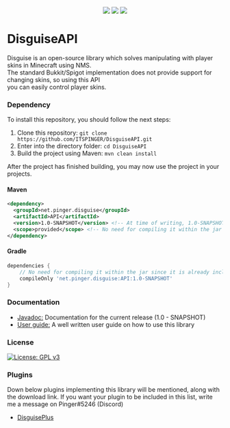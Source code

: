 <p align="center">
	<img src = "https://img.shields.io/badge/Supports-1.8.8%20--%201.19.1-%3Cbrightgreen%3E">
	<img src = "https://img.shields.io/badge/-Library-blue">
	<img src = "https://img.shields.io/badge/-Easy%20to%20use-orange">
</p>

# DisguiseAPI

Disguise is an open-source library which solves manipulating with player skins in Minecraft using NMS.
<br>
The standard Bukkit/Spigot implementation does not provide support for changing skins, so using this API
<br>
you can easily control player skins.

### Dependency 

To install this repository, you should follow the next steps:

1. Clone this repository: ``git clone https://github.com/ITSPINGER/DisguiseAPI.git``
2. Enter into the directory folder: ``cd DisguiseAPI``
3. Build the project using Maven: ``mvn clean install``

After the project has finished building, you may now use the project in your projects.

#### Maven
```xml
<dependency>
  <groupId>net.pinger.disguise</groupId>
  <artifactId>API</artifactId>
  <version>1.0-SNAPSHOT</version> <!-- At time of writing, 1.0-SNAPSHOT is the latest version. See the pom.xml for the latest version -->
  <scope>provided</scope> <!-- No need for compiling it within the jar since it is already included within the plugin -->
</dependency>
```

#### Gradle
```gradle
dependencies {
    // No need for compiling it within the jar since it is already included within the plugin
    compileOnly 'net.pinger.disguise:API:1.0-SNAPSHOT'
}
```

### Documentation

- <a href = "">Javadoc:</a> Documentation for the current release (1.0 - SNAPSHOT)
- <a href = "https://github.com/itspinger/DisguiseAPI/wiki">User guide:</a> A well written user guide on how to use this library

### License 

[![License: GPL v3](https://img.shields.io/badge/License-GPLv3-blue.svg)](https://www.gnu.org/licenses/gpl-3.0)

### Plugins

Down below plugins implementing this library will be mentioned, along with the download link. If you want your plugin to be
included in this list, write me a message on Pinger#5246 (Discord)

- <a href = "https://www.spigotmc.org/resources/disguise.84079/">DisguisePlus</a>
